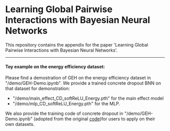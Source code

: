 # Learning Global Pairwise Interactions with Bayesian Neural Networks
This repository contains the appendix for the paper 'Learning Global Pairwise Interactions with Bayesian Neural Networks'.

---
#### Toy example on the energy efficiency dataset:
Please find a demostration of GEH on the energy efficiency dataset in "/demo/GEH-Demo.ipynb".
We provide a trained concrete dropout BNN on that dataset for demonstration:
- "/demo/main_effect_CD_softReLU_Energy.pth" for the main effect model
- "/demo/mlp_CD_softReLU_Energy.pth" for the MLP.

We also provide the training code of concrete dropout in "/demo/GEH-Demo.ipynb" (adopted from the original [code](https://github.com/yaringal/ConcreteDropout))for users to apply on their own datasets.


